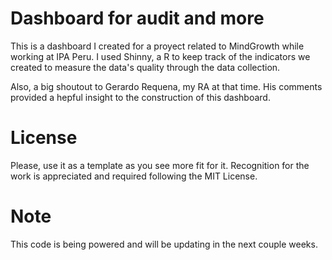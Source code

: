 # Dashboard for audit and more
This is a dashboard I created for a proyect related to MindGrowth while working at IPA Peru. I used Shinny, a R to keep track of the indicators we created to measure the data's quality through the data collection.

Also, a big shoutout to Gerardo Requena, my RA at that time. His comments provided a hepful insight to the construction of this dashboard.

# License
Please, use it as a template as you see more fit for it. Recognition for the work is appreciated and required following the MIT License.

# Note
This code is being powered and will be updating in the next couple weeks.
